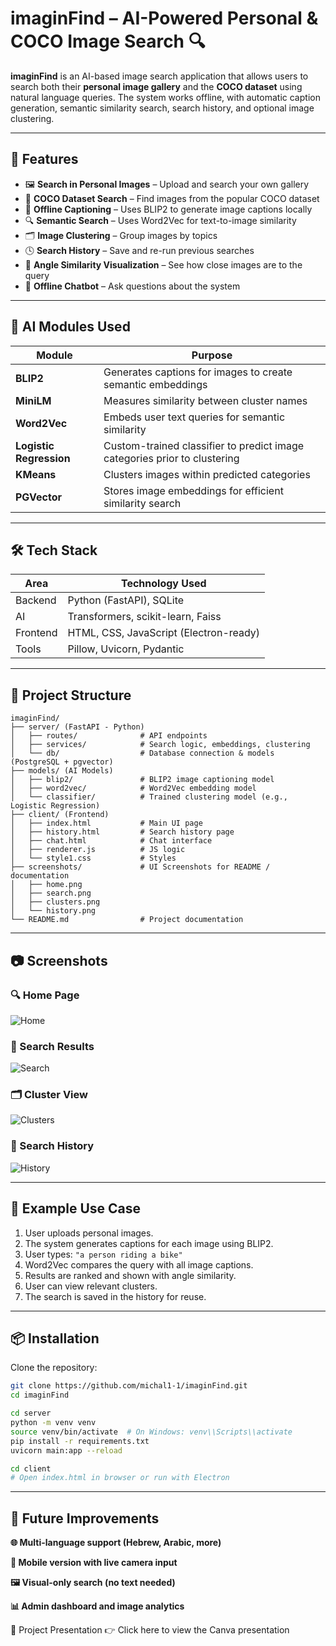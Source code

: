# imaginFind – AI-Powered Personal & COCO Image Search 🔍

**imaginFind** is an AI-based image search application that allows users to search both their **personal image gallery** and the **COCO dataset** using natural language queries. The system works offline, with automatic caption generation, semantic similarity search, search history, and optional image clustering.

---

## 🚀 Features

- 🖼️ **Search in Personal Images** – Upload and search your own gallery  
- 🧠 **COCO Dataset Search** – Find images from the popular COCO dataset  
- 📝 **Offline Captioning** – Uses BLIP2 to generate image captions locally  
- 🔍 **Semantic Search** – Uses Word2Vec for text-to-image similarity  
- 🗂️ **Image Clustering** – Group images by topics  
- 🕓 **Search History** – Save and re-run previous searches  
- 📐 **Angle Similarity Visualization** – See how close images are to the query  
- 💬 **Offline Chatbot** – Ask questions about the system


---

## 🧠 AI Modules Used

| Module                | Purpose                                                     |
|-----------------------|-------------------------------------------------------------|
| **BLIP2**             | Generates captions for images to create semantic embeddings |
| **MiniLM**   | Measures similarity between cluster names   |
| **Word2Vec**          | Embeds user text queries for semantic similarity            |
| **Logistic Regression** | Custom-trained classifier to predict image categories prior to clustering |
| **KMeans**            | Clusters images within predicted categories                  |
| **PGVector**          | Stores image embeddings for efficient similarity search      |

---

## 🛠️ Tech Stack

| Area     | Technology Used                        |
|----------|----------------------------------------|
| Backend  | Python (FastAPI), SQLite               |
| AI       | Transformers, scikit-learn, Faiss      |
| Frontend | HTML, CSS, JavaScript (Electron-ready) |
| Tools    | Pillow, Uvicorn, Pydantic      |

---

## 📁 Project Structure
```
imaginFind/
├── server/ (FastAPI - Python)
│   ├── routes/              # API endpoints
│   ├── services/            # Search logic, embeddings, clustering
│   └── db/                  # Database connection & models (PostgreSQL + pgvector)
├── models/ (AI Models)
│   ├── blip2/               # BLIP2 image captioning model
│   ├── word2vec/            # Word2Vec embedding model
│   └── classifier/          # Trained clustering model (e.g., Logistic Regression)
├── client/ (Frontend)
│   ├── index.html           # Main UI page
│   ├── history.html         # Search history page
│   ├── chat.html            # Chat interface
│   ├── renderer.js          # JS logic
│   └── style1.css           # Styles
├── screenshots/             # UI Screenshots for README / documentation
│   ├── home.png
│   ├── search.png
│   ├── clusters.png
│   └── history.png
└── README.md                # Project documentation

```


---

## 📷 Screenshots

### 🔍 Home Page  
![Home](screenshots/home.png)

### 🧠 Search Results  
![Search](screenshots/search.png)

### 🗂️ Cluster View  
![Clusters](screenshots/clusters.png)

### 📜 Search History  
![History](screenshots/history.png)

---

## 🧪 Example Use Case

1. User uploads personal images.  
2. The system generates captions for each image using BLIP2.  
3. User types: `"a person riding a bike"`  
4. Word2Vec compares the query with all image captions.  
5. Results are ranked and shown with angle similarity.  
6. User can view relevant clusters.  
7. The search is saved in the history for reuse.

---

## 📦 Installation

Clone the repository:

```bash
git clone https://github.com/michal1-1/imaginFind.git
cd imaginFind

cd server
python -m venv venv
source venv/bin/activate  # On Windows: venv\\Scripts\\activate
pip install -r requirements.txt
uvicorn main:app --reload

cd client
# Open index.html in browser or run with Electron

```
---

## 🌟 Future Improvements
**🌐 Multi-language support (Hebrew, Arabic, more)**

**📱 Mobile version with live camera input**

**🖼️ Visual-only search (no text needed)**

**📊 Admin dashboard and image analytics**

🎥 Project Presentation
👉 Click here to view the Canva presentation
